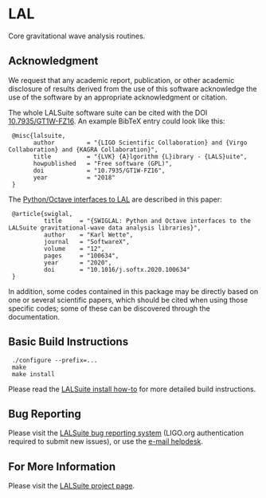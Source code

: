 # LAL

Core gravitational wave analysis routines.

## Acknowledgment

We request that any academic report, publication, or other academic
disclosure of results derived from the use of this software acknowledge
the use of the software by an appropriate acknowledgment or citation.

The whole LALSuite software suite can be cited with the DOI
[10.7935/GT1W-FZ16][doi]. An example BibTeX entry could look like this:

     @misc{lalsuite,
           author         = "{LIGO Scientific Collaboration} and {Virgo Collaboration} and {KAGRA Collaboration}",
           title          = "{LVK} {A}lgorithm {L}ibrary - {LALS}uite",
           howpublished   = "Free software (GPL)",
           doi            = "10.7935/GT1W-FZ16",
           year           = "2018"
     }

The [Python/Octave interfaces to LAL][swiglal] are described in this paper:

     @article{swiglal,
              title     = "{SWIGLAL: Python and Octave interfaces to the LALSuite gravitational-wave data analysis libraries}",
              author    = "Karl Wette",
              journal   = "SoftwareX",
              volume    = "12",
              pages     = "100634",
              year      = "2020",
              doi       = "10.1016/j.softx.2020.100634"
     }

In addition, some codes contained in this package may be directly based
on one or several scientific papers, which should be cited when using
those specific codes; some of these can be discovered through the
documentation.

## Basic Build Instructions

     ./configure --prefix=...
     make
     make install

Please read the [LALSuite install how-to][install] for more detailed
build instructions.

## Bug Reporting

Please visit the [LALSuite bug reporting system][bugs] (LIGO.org
authentication required to submit new issues), or use the [e-mail
helpdesk][helpdesk].

## For More Information

Please visit the [LALSuite project page][project].

[doi]:          https://doi.org/10.7935/GT1W-FZ16
[swiglal]:      https://lscsoft.docs.ligo.org/lalsuite/lalsuite/swiglal_tutorial.html
[helpdesk]:     mailto:contact+lscsoft-lalsuite-1438-issue-@support.ligo.org
[install]:      https://wiki.ligo.org/Computing/LALSuiteInstall
[bugs]:         https://git.ligo.org/lscsoft/lalsuite/issues/
[project]:      https://wiki.ligo.org/Computing/LALSuite
